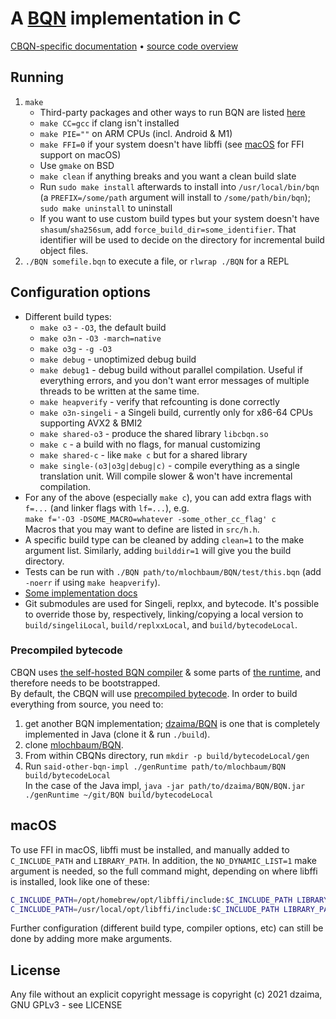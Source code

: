 # A [BQN](https://github.com/mlochbaum/BQN) implementation in C

[CBQN-specific documentation](docs/README.md) • [source code overview](src/README.md)

## Running

1. `make`
    - Third-party packages and other ways to run BQN are listed [here](https://mlochbaum.github.io/BQN/running.html)
    - `make CC=gcc` if clang isn't installed
    - `make PIE=""` on ARM CPUs (incl. Android & M1)
    - `make FFI=0` if your system doesn't have libffi (see [macOS](#macos) for FFI support on macOS)
    - Use `gmake` on BSD
    - `make clean` if anything breaks and you want a clean build slate
    - Run `sudo make install` afterwards to install into `/usr/local/bin/bqn` (a `PREFIX=/some/path` argument will install to `/some/path/bin/bqn`); `sudo make uninstall` to uninstall
    - If you want to use custom build types but your system doesn't have `shasum`/`sha256sum`, add `force_build_dir=some_identifier`. That identifier will be used to decide on the directory for incremental build object files.
2. `./BQN somefile.bqn` to execute a file, or `rlwrap ./BQN` for a REPL

## Configuration options

- Different build types:
    - `make o3` - `-O3`, the default build
    - `make o3n` - `-O3 -march=native`
    - `make o3g` - `-g -O3`
    - `make debug` - unoptimized debug build
    - `make debug1` - debug build without parallel compilation. Useful if everything errors, and you don't want error messages of multiple threads to be written at the same time.
    - `make heapverify` - verify that refcounting is done correctly
    - `make o3n-singeli` - a Singeli build, currently only for x86-64 CPUs supporting AVX2 & BMI2
    - `make shared-o3` - produce the shared library `libcbqn.so`
    - `make c` - a build with no flags, for manual customizing
    - `make shared-c` - like `make c` but for a shared library
    - `make single-(o3|o3g|debug|c)` - compile everything as a single translation unit. Will compile slower & won't have incremental compilation.
- For any of the above (especially `make c`), you can add extra flags with `f=...` (and linker flags with `lf=...`), e.g.  
  `make f='-O3 -DSOME_MACRO=whatever -some_other_cc_flag' c`  
  Macros that you may want to define are listed in `src/h.h`.  
- A specific build type can be cleaned by adding `clean=1` to the make argument list. Similarly, adding `builddir=1` will give you the build directory.
- Tests can be run with `./BQN path/to/mlochbaum/BQN/test/this.bqn` (add `-noerr` if using `make heapverify`).
- [Some implementation docs](https://github.com/dzaima/CBQN/tree/master/src#readme)
- Git submodules are used for Singeli, replxx, and bytecode. It's possible to override those by, respectively, linking/copying a local version to `build/singeliLocal`, `build/replxxLocal`, and `build/bytecodeLocal`.

### Precompiled bytecode

CBQN uses [the self-hosted BQN compiler](https://github.com/mlochbaum/BQN/blob/master/src/c.bqn) & some parts of [the runtime](https://github.com/mlochbaum/BQN/blob/master/src/r1.bqn), and therefore needs to be bootstrapped.  
By default, the CBQN will use [precompiled bytecode](https://github.com/dzaima/cbqnBytecode). In order to build everything from source, you need to:

1. get another BQN implementation; [dzaima/BQN](https://github.com/dzaima/BQN) is one that is completely implemented in Java (clone it & run `./build`).
2. clone [mlochbaum/BQN](https://github.com/mlochbaum/BQN).
2. From within CBQNs directory, run `mkdir -p build/bytecodeLocal/gen`
3. Run `said-other-bqn-impl ./genRuntime path/to/mlochbaum/BQN build/bytecodeLocal`  
   In the case of the Java impl, `java -jar path/to/dzaima/BQN/BQN.jar ./genRuntime ~/git/BQN build/bytecodeLocal`

## macOS

To use FFI in macOS, libffi must be installed, and manually added to `C_INCLUDE_PATH` and `LIBRARY_PATH`. In addition, the `NO_DYNAMIC_LIST=1` make argument is needed, so the full command might, depending on where libffi is installed, look like one of these:

```sh
C_INCLUDE_PATH=/opt/homebrew/opt/libffi/include:$C_INCLUDE_PATH LIBRARY_PATH=/opt/homebrew/opt/libffi/lib:$LIBRARY_PATH make PIE="" NO_DYNAMIC_LIST=1
C_INCLUDE_PATH=/usr/local/opt/libffi/include:$C_INCLUDE_PATH LIBRARY_PATH=/usr/local/opt/libffi/lib:$LIBRARY_PATH make PIE="" NO_DYNAMIC_LIST=1
```

Further configuration (different build type, compiler options, etc) can still be done by adding more make arguments.

## License

Any file without an explicit copyright message is copyright (c) 2021 dzaima, GNU GPLv3 - see LICENSE